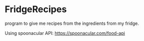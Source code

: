 # FridgeRecipes
program to give me recipes from the ingredients from my fridge.

Using spoonacular API: https://spoonacular.com/food-api
